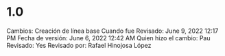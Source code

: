 # 1.0

Cambios: Creación de línea base
Cuando fue Revisado: June 9, 2022 12:17 PM
Fecha de  versión: June 6, 2022 12:42 AM
Quien hizo el cambio: Pau
Revisado: Yes
Revisado por: Rafael Hinojosa López